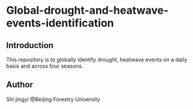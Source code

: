 # Global-drought-and-heatwave-events-identification

## Introduction
This repository is to globally identify drought, heatwave events on a daily basis and across four seasons. 

## Author
Shi jingyi @Beijing Forestry University
